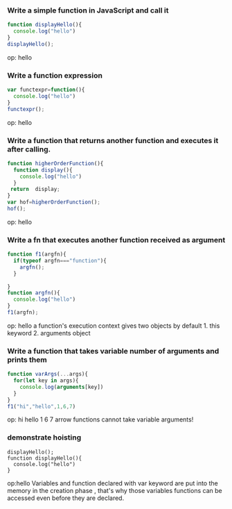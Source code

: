 ### Write a simple function in JavaScript and call it
```js
function displayHello(){
  console.log("hello")
}
displayHello();
```
op:
hello

### Write a function expression
```js
var functexpr=function(){
  console.log("hello")
}
functexpr();
```
op:
hello
### Write a function that returns another function and executes it after calling.

```js  
function higherOrderFunction(){
  function display(){
    console.log("hello")
  }
 return  display;
}
var hof=higherOrderFunction();
hof();
```
op:
hello
### Write a fn that executes another function received as argument
```js
function f1(argfn){
  if(typeof argfn==="function"){
    argfn();
  }
  
}
function argfn(){
  console.log("hello")
}
f1(argfn);
```
op: hello
a function's execution context gives two objects by default 1. this keyword 2. arguments object

### Write a function that takes variable number of arguments and prints them
```js
function varArgs(...args){
  for(let key in args){
    console.log(arguments[key])
  }
}
f1("hi","hello",1,6,7)
``` 
op:
hi hello 1 6 7
arrow functions cannot take variable arguments!

###  demonstrate hoisting
```
displayHello();
function displayHello(){
  console.log("hello")
}
```
op:hello
Variables and function declared with var keyword are put into the memory in the creation phase , that's why those variables functions can be accessed even before they are declared.
